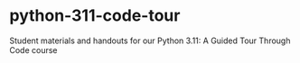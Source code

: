 # python-311-code-tour
Student materials and handouts for our Python 3.11: A Guided Tour Through Code course
